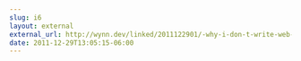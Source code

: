 ```yaml
---
slug: i6
layout: external
external_url: http://wynn.dev/linked/2011122901/-why-i-don-t-write-web-apps
date: 2011-12-29T13:05:15-06:00
---
```

